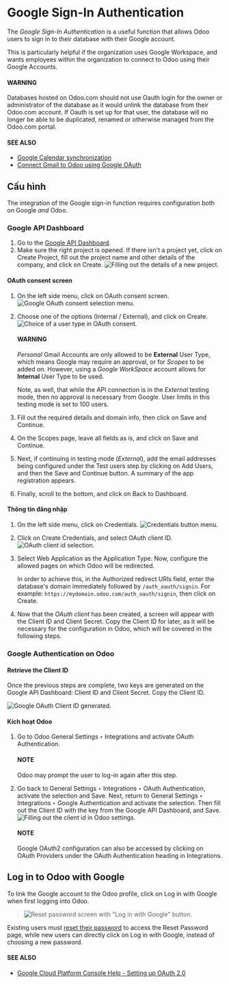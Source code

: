 # Google Sign-In Authentication

The *Google Sign-In Authentication* is a useful function that allows Odoo users to sign in to their
database with their Google account.

This is particularly helpful if the organization uses Google Workspace, and wants employees within
the organization to connect to Odoo using their Google Accounts.

#### WARNING
Databases hosted on Odoo.com should not use Oauth login for the owner or administrator of the
database as it would unlink the database from their Odoo.com account. If Oauth is set up for that
user, the database will no longer be able to be duplicated, renamed or otherwise managed from
the Odoo.com portal.

#### SEE ALSO
- [Google Calendar synchronization](../../productivity/calendar/google.md)
- [Connect Gmail to Odoo using Google OAuth](../email_communication/google_oauth.md)

<a id="google-sign-in-configuration"></a>

## Cấu hình

The integration of the Google sign-in function requires configuration both on Google *and* Odoo.

<a id="google-sign-in-api"></a>

### Google API Dashboard

1. Go to the [Google API Dashboard](https://console.developers.google.com/).
2. Make sure the right project is opened. If there isn't a project yet, click on Create
   Project, fill out the project name and other details of the company, and click on
   Create.
   ![Filling out the details of a new project.](google/new-project-details.png)

<a id="google-sign-in-oauth"></a>

#### OAuth consent screen

1. On the left side menu, click on OAuth consent screen.
   ![Google OAuth consent selection menu.](google/consent-selection.png)
2. Choose one of the options (Internal / External), and click on
   Create.
   ![Choice of a user type in OAuth consent.](google/consent.png)

   #### WARNING
   *Personal* Gmail Accounts are only allowed to be **External** User Type, which means Google
   may require an approval, or for *Scopes* to be added on. However, using a *Google WorkSpace*
   account allows for **Internal** User Type to be used.

   Note, as well, that while the API connection is in the *External* testing mode, then no
   approval is necessary from Google. User limits in this testing mode is set to 100 users.
3. Fill out the required details and domain info, then click on Save and Continue.
4. On the Scopes page, leave all fields as is, and click on Save and
   Continue.
5. Next, if continuing in testing mode (*External*), add the email addresses being configured under
   the Test users step by clicking on Add Users, and then the
   Save and Continue button. A summary of the app registration appears.
6. Finally, scroll to the bottom, and click on Back to Dashboard.

<a id="google-sign-in-credentials"></a>

#### Thông tin đăng nhập

1. On the left side menu, click on Credentials.
   ![Credentials button menu.](google/credentials-button.png)
2. Click on Create Credentials, and select OAuth client ID.
   ![OAuth client id selection.](google/client-id.png)
3. Select Web Application as the Application Type. Now, configure the
   allowed pages on which Odoo will be redirected.

   In order to achieve this, in the Authorized redirect URIs field, enter the database's
   domain immediately followed by `/auth_oauth/signin`. For example:
   `https://mydomain.odoo.com/auth_oauth/signin`, then click on Create.
4. Now that the *OAuth client* has been created, a screen will appear with the Client ID
   and Client Secret. Copy the Client ID for later, as it will be necessary
   for the configuration in Odoo, which will be covered in the following steps.

<a id="google-sign-in-auth-odoo"></a>

### Google Authentication on Odoo

<a id="google-sign-in-client-id"></a>

#### Retrieve the Client ID

Once the previous steps are complete, two keys are generated on the Google API Dashboard:
Client ID and Client Secret. Copy the Client ID.

![Google OAuth Client ID generated.](google/secret-ids.png)

<a id="google-sign-in-odoo-activation"></a>

#### Kích hoạt Odoo

1. Go to Odoo General Settings ‣ Integrations and activate OAuth
   Authentication.

   #### NOTE
   Odoo may prompt the user to log-in again after this step.
2. Go back to General Settings ‣ Integrations ‣ OAuth Authentication, activate
   the selection and Save. Next, return to General Settings ‣
   Integrations ‣ Google Authentication and activate the selection. Then fill out the
   Client ID with the key from the Google API Dashboard, and Save.
   ![Filling out the client id in Odoo settings.](google/odoo-client-id.png)

   #### NOTE
   Google OAuth2 configuration can also be accessed by clicking on OAuth Providers
   under the OAuth Authentication heading in Integrations.

<a id="google-sign-in-log-in"></a>

## Log in to Odoo with Google

To link the Google account to the Odoo profile, click on Log in with Google when first
logging into Odoo.

> ![Reset password screen with "Log in with Google" button.](google/first-login.png)

Existing users must [reset their password](../users.md#users-reset-password) to access the
Reset Password page, while new users can directly click on Log in with
Google, instead of choosing a new password.

#### SEE ALSO
- [Google Cloud Platform Console Help - Setting up OAuth 2.0](https://support.google.com/cloud/answer/6158849)

